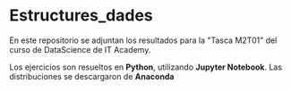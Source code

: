 # Estructures_dades

En este repositorio se adjuntan los resultados para la "Tasca M2T01" del curso de DataScience de IT Academy.

Los ejercicios son resueltos en **Python**, utilizando **Jupyter Notebook**. Las distribuciones se descargaron de **Anaconda**
